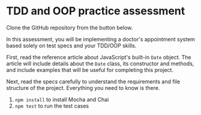 # TDD and OOP practice assessment

Clone the GitHub repository from the button below.

In this assessment, you will be implementing a doctor's appointment system
based solely on test specs and your TDD/OOP skills.

First, read the reference article about JavaScript's built-in `Date` object. The article will include details about the `Date` class, its constructor and methods, and include examples that will be useful for completing this project.

Next, read the specs carefully to understand the requirements and file
structure of the project. Everything you need to know is there.

1. `npm install` to install Mocha and Chai
2. `npm test` to run the test cases